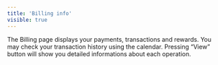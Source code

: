 ```yaml
---
title: 'Billing info'
visible: true
---
```


The Billing page displays your payments, transactions and rewards. You may check your transaction history using the calendar. Pressing “View” button will show you detailed informations about each operation.
